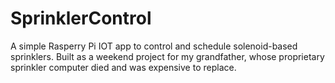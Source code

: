 # SprinklerControl
A simple Rasperry Pi IOT app to control and schedule solenoid-based sprinklers. Built as a weekend project for my grandfather, whose proprietary sprinkler computer died and was expensive to replace.
